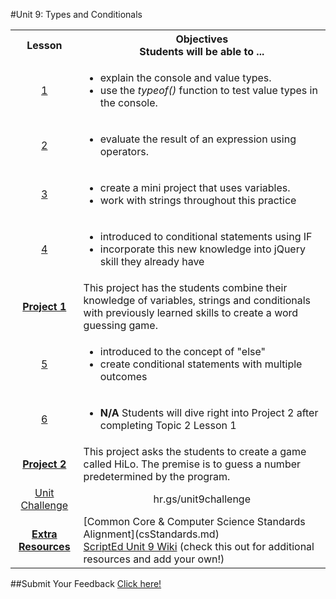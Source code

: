 #Unit 9: Types and Conditionals
<table>
<tr>
	<th>Lesson</th>
	<th>Objectives <br> Students will be able to ... </th>
</tr>
<tr>
	<td align="center"><a target="_blank" href="https://docs.google.com/presentation/d/1sSs1eipYkWUv-Q2f89f8W7c7VonvglekrFlGgBDHXYc/edit#slide=id.gc63b2358e_0_0"> 1 </a></td>
	<td>
		<ul> 
			<li> explain  the console and value types.</li> 
			<li> use the <em>typeof()</em> function to test value types in the console. </li> 
		</ul>
	</td>
</tr>
<tr>
	<td align="center"><a href="https://docs.google.com/presentation/d/1sSs1eipYkWUv-Q2f89f8W7c7VonvglekrFlGgBDHXYc/edit#slide=id.gc63b2358e_0_0"> 2 </a></td>
	<td>
		<ul> 
			<li> evaluate the result of an expression using operators.</li>  
		</ul> 
	</td>
</tr>
<tr>
	<td align="center"><a href=""> 3  </a></td>
	<td>
		<ul> 
			<li> create a mini project that uses variables.</li> 
			<li> work with strings throughout this practice </li>  
		</ul> 
	</td>
</tr>
<tr>
	<td align="center"><a href=""> 4  </a></td>
	<td>
		<ul> 
			<li> introduced to conditional statements using IF</li> 
			<li> incorporate this new knowledge into jQuery skill they already have </li>  
		</ul> 
	</td>
</tr>
<tr>
	<td align="center"><strong><a href="">Project 1</a></strong></td>
	<td colspan="2">This project has the students combine their knowledge of variables, strings and conditionals with previously learned skills to create a word guessing game.</td>
</tr>

<tr>
	<td align="center"><a href="">5 </a></td>
	<td>
		<ul> 
			<li> introduced to the concept of "else"</li> 
			<li> create conditional statements with multiple outcomes</li>  
		</ul> 
	</td>
</tr>
<tr>
	<td align="center"><a href="">6 </a></td>
	<td>
		<ul> 
			<li> <strong>N/A</strong> Students will dive right into Project 2 after completing Topic 2 Lesson 1</li> 
		</ul> 
	 </td>
</tr>

<tr>
	<td align="center"><strong><a href="">Project 2</a></strong></td>
	<td colspan="2">This project asks the students to create a game called HiLo. The premise is to guess a number predetermined by the program.</td>
</tr>
<tr>
	<td align="center"> <a href=""> Unit Challenge </a> </td>
	<td align="center" colspan="2"> hr.gs/unit9challenge </td>
</tr>
<tr>
	<td align="center" ><strong><a href="">Extra Resources</a></strong></td>
	<td colspan="2">
		[Common Core & Computer Science Standards Alignment](csStandards.md)<br>
		<a href="https://github.com/ScriptEdcurriculum/curriculum2016/wiki/foundationsCourse#unit-9-conditionals-variables--strings">ScriptEd Unit 9 Wiki</a> (check this out for additional resources and add your own!)
	</td>
</tr>


</table>


##Submit Your Feedback
<a href="https://docs.google.com/forms/d/e/1FAIpQLSfx0wkLyw_jSOhWR2yY8GTR8TV2NXYZc40us7aPHnl9bO6WAQ/viewform">Click here!</a>


